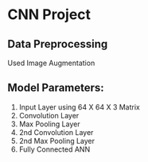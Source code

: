 # CNN Project

## Data Preprocessing
Used Image Augmentation

## Model Parameters:
1. Input Layer using 64 X 64 X 3 Matrix
2. Convolution Layer
3. Max Pooling Layer
4. 2nd Convolution Layer
5. 2nd Max Pooling Layer
6. Fully Connected ANN
